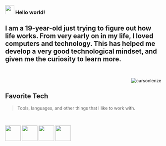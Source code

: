 ### <img src="https://github.com/rajput2107/rajput2107/blob/master/Assets/Hi.gif" width="29px"> Hello world!&nbsp;

<h2>I am a 19-year-old just trying to figure out how life works. From very early on in my life, I loved computers and technology. This has helped me develop a very good technological mindset, and given me the curiosity to learn more. </h2>
 <br/>

<p align="left">

<a href="#carsonlenze-title">
  <img src="https://raw.githubusercontent.com/CarsonLenze/github-stats-transparent/refs/heads/output/generated/overview.svg" alt="carsonlenze" align="right" />
</a>

<br>

<h2 align="left" id="carsonlenze-tech">Favorite Tech</h2>

> Tools, languages, and other things that I like to work with.

<br/><br/>
<code><a href="https://www.python.org/" target="_blank"><img height="50" src="https://www.vectorlogo.zone/logos/python/python-ar21.svg"></a></code>
<code><a href="https://www.linux.org/" target="_blank"><img height="50" src="https://www.vectorlogo.zone/logos/linux/linux-ar21.svg"></a></code>
<code><a href="https://nodejs.org" target="_blank"><img height="50" src="https://www.vectorlogo.zone/logos/nodejs/nodejs-horizontal.svg"></a></code>
<code><a href="https://discord.js.org" target="_blank"><img height="50" src="https://www.vectorlogo.zone/logos/js_discord/js_discord-ar21.svg"></a></code>
<br/><br/>